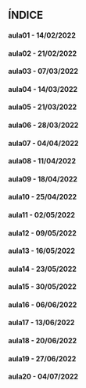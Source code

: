 ## ÍNDICE
#### aula01 - 14/02/2022
#### aula02 - 21/02/2022
#### aula03 - 07/03/2022
#### aula04 - 14/03/2022
#### aula05 - 21/03/2022
#### aula06 - 28/03/2022
#### aula07 - 04/04/2022
#### aula08 - 11/04/2022
#### aula09 - 18/04/2022
#### aula10 - 25/04/2022
#### aula11 - 02/05/2022
#### aula12 - 09/05/2022
#### aula13 - 16/05/2022
#### aula14 - 23/05/2022
#### aula15 - 30/05/2022
#### aula16 - 06/06/2022
#### aula17 - 13/06/2022
#### aula18 - 20/06/2022
#### aula19 - 27/06/2022
#### aula20 - 04/07/2022


